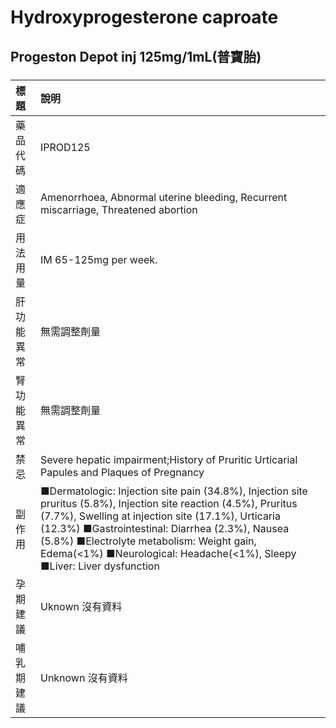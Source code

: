 # Hydroxyprogesterone caproate

## Progeston Depot inj 125mg/1mL(普寶胎)

##### 

| 標題       | 說明                                                                                                                                                                                                                                                                                                                                                 |
|:-----------|:-----------------------------------------------------------------------------------------------------------------------------------------------------------------------------------------------------------------------------------------------------------------------------------------------------------------------------------------------------|
| 藥品代碼   | IPROD125                                                                                                                                                                                                                                                                                                                                             |
| 適應症     | Amenorrhoea, Abnormal uterine bleeding, Recurrent miscarriage, Threatened abortion                                                                                                                                                                                                                                                                   |
| 用法用量   | IM 65-125mg per week.                                                                                                                                                                                                                                                                                                                                |
| 肝功能異常 | 無需調整劑量                                                                                                                                                                                                                                                                                                                                         |
| 腎功能異常 | 無需調整劑量                                                                                                                                                                                                                                                                                                                                         |
| 禁忌       | Severe hepatic impairment;History of Pruritic Urticarial Papules and Plaques of Pregnancy                                                                                                                                                                                                                                                            |
| 副作用     | ■Dermatologic: Injection site pain (34.8%), Injection site pruritus (5.8%), Injection site reaction (4.5%), Pruritus (7.7%), Swelling at injection site (17.1%), Urticaria (12.3%) ■Gastrointestinal: Diarrhea (2.3%), Nausea (5.8%) ■Electrolyte metabolism: Weight gain, Edema(<1%) ■Neurological: Headache(<1%), Sleepy ■Liver: Liver dysfunction |
| 孕期建議   | Uknown 沒有資料                                                                                                                                                                                                                                                                                                                                      |
| 哺乳期建議 | Unknown 沒有資料                                                                                                                                                                                                                                                                                                                                     |

